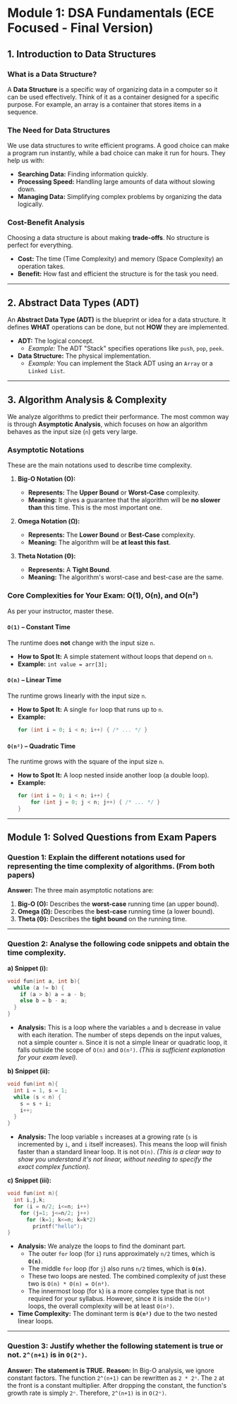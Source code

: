 # Module 1: DSA Fundamentals (ECE Focused - Final Version)

## 1. Introduction to Data Structures

### What is a Data Structure?
A **Data Structure** is a specific way of organizing data in a computer so it can be used effectively. Think of it as a container designed for a specific purpose. For example, an array is a container that stores items in a sequence.

### The Need for Data Structures
We use data structures to write efficient programs. A good choice can make a program run instantly, while a bad choice can make it run for hours. They help us with:
*   **Searching Data:** Finding information quickly.
*   **Processing Speed:** Handling large amounts of data without slowing down.
*   **Managing Data:** Simplifying complex problems by organizing the data logically.

### Cost-Benefit Analysis
Choosing a data structure is about making **trade-offs**. No structure is perfect for everything.
*   **Cost:** The time (Time Complexity) and memory (Space Complexity) an operation takes.
*   **Benefit:** How fast and efficient the structure is for the task you need.

---

## 2. Abstract Data Types (ADT)

An **Abstract Data Type (ADT)** is the blueprint or idea for a data structure. It defines **WHAT** operations can be done, but not **HOW** they are implemented.

*   **ADT:** The logical concept.
    *   *Example:* The ADT "Stack" specifies operations like `push`, `pop`, `peek`.
*   **Data Structure:** The physical implementation.
    *   *Example:* You can implement the Stack ADT using an `Array` or a `Linked List`.

---

## 3. Algorithm Analysis & Complexity

We analyze algorithms to predict their performance. The most common way is through **Asymptotic Analysis**, which focuses on how an algorithm behaves as the input size (`n`) gets very large.

### Asymptotic Notations

These are the main notations used to describe time complexity.

1.  **Big-O Notation (O):**
    *   **Represents:** The **Upper Bound** or **Worst-Case** complexity.
    *   **Meaning:** It gives a guarantee that the algorithm will be **no slower than** this time. This is the most important one.

2.  **Omega Notation (Ω):**
    *   **Represents:** The **Lower Bound** or **Best-Case** complexity.
    *   **Meaning:** The algorithm will be **at least this fast**.

3.  **Theta Notation (Θ):**
    *   **Represents:** A **Tight Bound**.
    *   **Meaning:** The algorithm's worst-case and best-case are the same.

### Core Complexities for Your Exam: O(1), O(n), and O(n²)

As per your instructor, master these.

#### **`O(1)` – Constant Time**
The runtime does **not** change with the input size `n`.

*   **How to Spot It:** A simple statement without loops that depend on `n`.
*   **Example:** `int value = arr[3];`

#### **`O(n)` – Linear Time**
The runtime grows linearly with the input size `n`.

*   **How to Spot It:** A single `for` loop that runs up to `n`.
*   **Example:**
    ```c
    for (int i = 0; i < n; i++) { /* ... */ }
    ```

#### **`O(n²)` – Quadratic Time**
The runtime grows with the square of the input size `n`.

*   **How to Spot It:** A loop nested inside another loop (a double loop).
*   **Example:**
    ```c
    for (int i = 0; i < n; i++) {
        for (int j = 0; j < n; j++) { /* ... */ }
    }
    ```
---

## Module 1: Solved Questions from Exam Papers

### Question 1: Explain the different notations used for representing the time complexity of algorithms. (From both papers)

**Answer:**
The three main asymptotic notations are:
1.  **Big-O (O):** Describes the **worst-case** running time (an upper bound).
2.  **Omega (Ω):** Describes the **best-case** running time (a lower bound).
3.  **Theta (Θ):** Describes the **tight bound** on the running time.

---

### Question 2: Analyse the following code snippets and obtain the time complexity.

**a) Snippet (i):**
```c
void fun(int a, int b){
  while (a != b) {
    if (a > b) a = a - b;
    else b = b - a;
  }
}
```
*   **Analysis:** This is a loop where the variables `a` and `b` decrease in value with each iteration. The number of steps depends on the input values, not a simple counter `n`. Since it is not a simple linear or quadratic loop, it falls outside the scope of `O(n)` and `O(n²)`. *(This is sufficient explanation for your exam level).*

**b) Snippet (ii):**
```c
void fun(int n){
  int i = 1, s = 1;
  while (s < n) {
    s = s + i;
    i++;
  }
}
```
*   **Analysis:** The loop variable `s` increases at a growing rate (`s` is incremented by `i`, and `i` itself increases). This means the loop will finish faster than a standard linear loop. It is not `O(n)`. *(This is a clear way to show you understand it's not linear, without needing to specify the exact complex function).*

**c) Snippet (iii):**
```c
void fun(int n){
  int i,j,k;
  for (i = n/2; i<=n; i++)
    for (j=1; j<=n/2; j++)
      for (k=1; k<=n; k=k*2)
        printf("hello");
}
```
*   **Analysis:** We analyze the loops to find the dominant part.
    *   The outer `for` loop (for `i`) runs approximately `n/2` times, which is **`O(n)`**.
    *   The middle `for` loop (for `j`) also runs `n/2` times, which is **`O(n)`**.
    *   These two loops are nested. The combined complexity of just these two is `O(n) * O(n) = O(n²)`.
    *   The innermost loop (for `k`) is a more complex type that is not required for your syllabus. However, since it is inside the `O(n²)` loops, the overall complexity will be at least `O(n²)`.
*   **Time Complexity:** The dominant term is **`O(n²)`** due to the two nested linear loops.

---

### Question 3: Justify whether the following statement is true or not. `2^(n+1)` is in `O(2ⁿ)`.

**Answer:**
**The statement is TRUE.**
**Reason:**
In Big-O analysis, we ignore constant factors. The function `2^(n+1)` can be rewritten as `2 * 2ⁿ`. The `2` at the front is a constant multiplier. After dropping the constant, the function's growth rate is simply `2ⁿ`. Therefore, `2^(n+1)` is in `O(2ⁿ)`.
